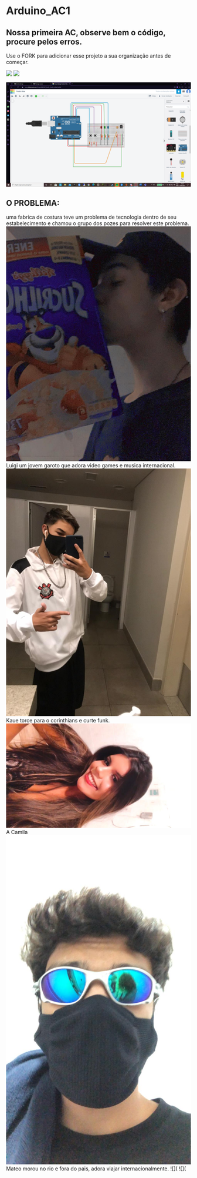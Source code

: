 # Arduino_AC1
## Nossa primeira AC, observe bem o código, procure pelos erros.

Use o FORK para adicionar esse projeto a sua organização antes de começar.

![](https://img.shields.io/github/forks/Leoruiz197/Arduino_AC1)
![](https://img.shields.io/github/stars/Leoruiz197/Arduino_AC1)

![](https://github.com/Os-Pozes/Arduino_AC1/blob/main/2021-04-01.png)

## **O PROBLEMA:** 

uma fabrica de costura teve um problema de tecnologia dentro de seu estabelecimento e chamou o grupo dos pozes para resolver este problema.
![](https://github.com/Os-Pozes/Arduino_AC1/blob/main/076d14b1-0cf3-40cd-8664-76d575df40fd.jpg) Luigi um jovem garoto que adora video games e musica internacional.
![](https://github.com/Os-Pozes/Arduino_AC1/blob/main/4bdfbb79-c469-4ea6-adc4-dc555f35a8cc.jpg) Kaue torce para o corinthians e curte funk.
![](https://github.com/Os-Pozes/Arduino_AC1/blob/main/8650c008-68bd-4c9d-befa-1376e0416288.jpg) A Camila 
![](https://github.com/Os-Pozes/Arduino_AC1/blob/main/8a17cec2-6353-4222-adf7-026e969a95d4.jpg) Mateo morou no rio e fora do pais, adora viajar internacionalmente.
![](
![](
